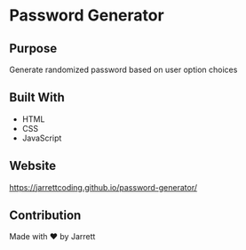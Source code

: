 # Password Generator

## Purpose
Generate randomized password based on user option choices

## Built With
* HTML
* CSS
* JavaScript

## Website
https://jarrettcoding.github.io/password-generator/

## Contribution
Made with ❤️ by Jarrett
